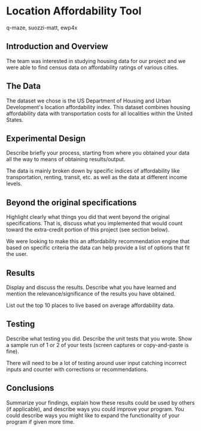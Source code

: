 # Location Affordability Tool 
q-maze, suozzi-matt, ewp4x

## Introduction and Overview
The team was interested in studying housing data for our project and we were able to find census data on affordability ratings of various cities.

## The Data
The dataset we chose is the US Department of Housing and Urban Development's location affordability index. This dataset combines housing affordability data with transportation costs for all localities within the United States.

## Experimental Design

Describe briefly your process, starting from where you obtained your data all the way to means of obtaining results/output. 

The data is mainly broken down by specific indices of affordability like transportation, renting, transit, etc. as well as the data at different income levels. 

## Beyond the original specifications

Highlight clearly what things you did that went beyond the original specifications. That is, discuss what you implemented that would count toward the extra-credit portion of this project (see section below).

We were looking to make this an affordability recommendation engine that based on specific criteria the data can help provide a list of options that fit the user.

## Results

Display and discuss the results. Describe what you have learned and mention the relevance/significance of the results you have obtained.

List out the top 10 places to live based on average affordability data.

## Testing 

Describe what testing you did. Describe the unit tests that you wrote. Show a sample run of 1 or 2 of your tests (screen captures or copy-and-paste is fine).

There will need to be a lot of testing around user input catching incorrect inputs and counter with corrections or recommendations.

## Conclusions

Summarize your findings, explain how these results could be used by others (if applicable), and describe ways you could improve your program. You could describe ways you might like to expand the functionality of your program if given more time.
